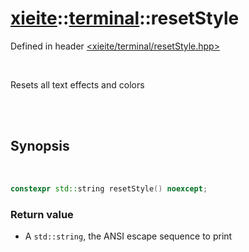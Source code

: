 # [xieite](../../README.md)::[terminal](../terminal.md)::resetStyle
Defined in header [<xieite/terminal/resetStyle.hpp>](../../include/xieite/terminal/resetStyle.hpp)

<br/>

Resets all text effects and colors

<br/><br/>

## Synopsis

<br/>

```cpp
constexpr std::string resetStyle() noexcept;
```
### Return value
- A `std::string`, the ANSI escape sequence to print
